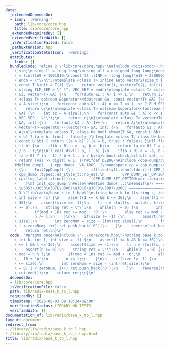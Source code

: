 ```yaml
---
data:
  _extendedDependsOn:
  - icon: ':warning:'
    path: lib/core/core.hpp
    title: lib/core/core.hpp
  _extendedRequiredBy: []
  _extendedVerifiedWith: []
  _isVerificationFailed: false
  _pathExtension: hpp
  _verificationStatusIcon: ':warning:'
  attributes:
    links: []
  bundledCode: "#line 2 \"lib/core/core.hpp\"\n#include <bits/stdc++.h>\nusing namespace\
    \ std;\nusing ll = long long;\nusing ull = unsigned long long;\nconst int INF\
    \ = (int)1e9 + 1001010;\nconst ll llINF = (long long)4e18 + 22000020;\nconst string\
    \ endn = \"\\n\";\ntemplate <class T> inline auto vector2(size_t i, size_t j,\
    \ const T &init = T()) {\n    return vector(i, vector<T>(j, init));\n}\nconst\
    \ string ELM_SEP = \" \", VEC_SEP = endn;\ntemplate <class T> istream &operator>>(istream\
    \ &i, vector<T> &A) {\n    for(auto &I : A) i >> I;\n    return i;\n}\ntemplate\
    \ <class T> ostream &operator<<(ostream &o, const vector<T> &A) {\n    int sz\
    \ = A.size();\n    for(const auto &I : A) o << I << (--sz ? ELM_SEP : \"\");\n\
    \    return o;\n}\ntemplate <class T> ostream &operator<<(ostream &o, const vector<vector<T>>\
    \ &A) {\n    int sz = A.size();\n    for(const auto &I : A) o << I << (--sz ?\
    \ VEC_SEP : \"\");\n    return o;\n}\ntemplate <class T> vector<T> &operator++(vector<T>\
    \ &A, int) {\n    for(auto &I : A) I++;\n    return A;\n}\ntemplate <class T>\
    \ vector<T> &operator--(vector<T> &A, int) {\n    for(auto &I : A) I--;\n    return\
    \ A;\n}\ntemplate <class T, class U> bool chmax(T &a, const U &b) { return ((a\
    \ < b) ? (a = b, true) : false); }\ntemplate <class T, class U> bool chmin(T &a,\
    \ const U &b) { return ((a > b) ? (a = b, true) : false); }\nll floor_div(ll a,\
    \ ll b) {\n    if(b < 0) a = -a, b = -b;\n    return (a >= 0) ? a / b : (a + 1)\
    \ / b - 1;\n}\nll ceil_div(ll a, ll b) {\n    if(b < 0) a = -a, b = -b;\n    return\
    \ (a > 0) ? (a - 1) / b + 1 : a / b;\n}\nbool check_bit(ull val, ull digit) {\
    \ return (val >> digit) & 1; }\n#ifdef DEBUG\n#include <cpp-dump/cpp-dump.hpp>\n\
    #define dump(...) cpp_dump(__VA_ARGS__)\nnamespace cp = cpp_dump;\nstruct InitCppDump\
    \ {\n    InitCppDump() {\n        if(!isatty(fileno(stderr))) CPP_DUMP_SET_OPTION(es_style,\
    \ cpp_dump::types::es_style_t::no_es);\n        CPP_DUMP_SET_OPTION(log_label_func,\
    \ cp::log_label::line());\n        CPP_DUMP_SET_OPTION(max_iteration_count, 30);\n\
    \    }\n} init_cpp_dump;\n#else\n#define dump(...)\n#endif\n// ====================\
    \ \u3053\u3053\u307E\u3067\u30C6\u30F3\u30D7\u30EC ====================\n#line\
    \ 3 \"lib/radix/base_k_to_l.hpp\"\nstring base_k_to_l(string s, int k, int l,\
    \ int size = -1) {\n    assert(1 <= k && k <= 36);\n    assert(1 <= l && l <=\
    \ 36);\n    assert(size >= -1);\n    ll n = stoll(s, nullptr, k);\n    assert(n\
    \ >= 0);\n    string ret = \"\";\n    while(n != 0) {\n        int mod = n % l;\n\
    \        if(mod < 10) ret += mod + '0';\n        else ret += mod - 10 + 'A';\n\
    \        n /= l;\n    }\n\n    if(size != -1) {\n        assert(ret.size() <=\
    \ size);\n        int zeroNum = size - (int)ret.size();\n        for(int i = 0;\
    \ i < zeroNum; i++) ret.push_back('0');\n    }\n    reverse(ret.begin(), ret.end());\n\
    \    return ret;\n}\n"
  code: "#pragma once\n#include \"../core/core.hpp\"\nstring base_k_to_l(string s,\
    \ int k, int l, int size = -1) {\n    assert(1 <= k && k <= 36);\n    assert(1\
    \ <= l && l <= 36);\n    assert(size >= -1);\n    ll n = stoll(s, nullptr, k);\n\
    \    assert(n >= 0);\n    string ret = \"\";\n    while(n != 0) {\n        int\
    \ mod = n % l;\n        if(mod < 10) ret += mod + '0';\n        else ret += mod\
    \ - 10 + 'A';\n        n /= l;\n    }\n\n    if(size != -1) {\n        assert(ret.size()\
    \ <= size);\n        int zeroNum = size - (int)ret.size();\n        for(int i\
    \ = 0; i < zeroNum; i++) ret.push_back('0');\n    }\n    reverse(ret.begin(),\
    \ ret.end());\n    return ret;\n}\n"
  dependsOn:
  - lib/core/core.hpp
  isVerificationFile: false
  path: lib/radix/base_k_to_l.hpp
  requiredBy: []
  timestamp: '2025-08-03 09:18:24+09:00'
  verificationStatus: LIBRARY_NO_TESTS
  verifiedWith: []
documentation_of: lib/radix/base_k_to_l.hpp
layout: document
redirect_from:
- /library/lib/radix/base_k_to_l.hpp
- /library/lib/radix/base_k_to_l.hpp.html
title: lib/radix/base_k_to_l.hpp
---
```


